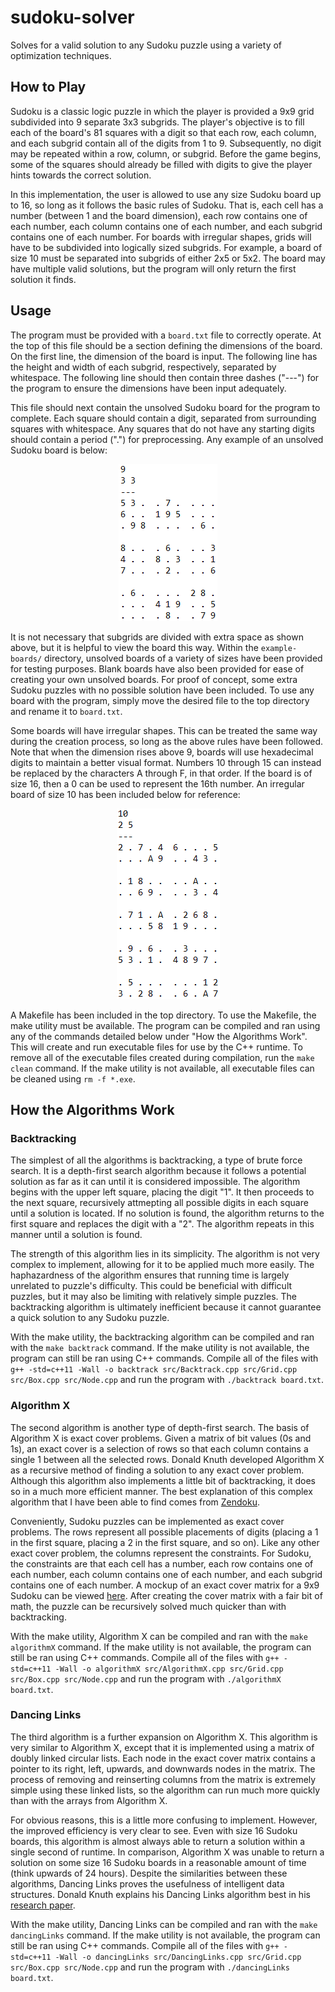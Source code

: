 # sudoku-solver
Solves for a valid solution to any Sudoku puzzle using a variety of optimization techniques.

## How to Play
Sudoku is a classic logic puzzle in which the player is provided a 9x9 grid subdivided into 9 separate 3x3 subgrids. The player's objective is to fill each of the board's 81 squares with a digit so that each row, each column, and each subgrid contain all of the digits from 1 to 9. Subsequently, no digit may be repeated within a row, column, or subgrid. Before the game begins, some of the squares should already be filled with digits to give the player hints towards the correct solution.

In this implementation, the user is allowed to use any size Sudoku board up to 16, so long as it follows the basic rules of Sudoku. That is, each cell has a number (between 1 and the board dimension), each row contains one of each number, each column contains one of each number, and each subgrid contains one of each number. For boards with irregular shapes, grids will have to be subdivided into logically sized subgrids. For example, a board of size 10 must be separated into subgrids of either 2x5 or 5x2. The board may have multiple valid solutions, but the program will only return the first solution it finds.

## Usage
The program must be provided with a `board.txt` file to correctly operate. At the top of this file should be a section defining the dimensions of the board. On the first line, the dimension of the board is input. The following line has the height and width of each subgrid, respectively, separated by whitespace. The following line should then contain three dashes ("---") for the program to ensure the dimensions have been input adequately.

This file should next contain the unsolved Sudoku board for the program to complete. Each square should contain a digit, separated from surrounding squares with whitespace. Any squares that do not have any starting digits should contain a period (".") for preprocessing. Any example of an unsolved Sudoku board is below:

<p align="center">
  <img src="https://github.com/rhelgason/sudoku-solver/blob/master/img/board-example.PNG" alt="example board"/>
</p>

It is not necessary that subgrids are divided with extra space as shown above, but it is helpful to view the board this way. Within the `example-boards/` directory, unsolved boards of a variety of sizes have been provided for testing purposes. Blank boards have also been provided for ease of creating your own unsolved boards. For proof of concept, some extra Sudoku puzzles with no possible solution have been included. To use any board with the program, simply move the desired file to the top directory and rename it to `board.txt`.

Some boards will have irregular shapes. This can be treated the same way during the creation process, so long as the above rules have been followed. Note that when the dimension rises above 9, boards will use hexadecimal digits to maintain a better visual format. Numbers 10 through 15 can instead be replaced by the characters A through F, in that order. If the board is of size 16, then a 0 can be used to represent the 16th number. An irregular board of size 10 has been included below for reference:

<p align="center">
  <img src="https://github.com/rhelgason/sudoku-solver/blob/master/img/board-example-10.PNG" alt="example board size 10"/>
<p>

A Makefile has been included in the top directory. To use the Makefile, the make utility must be available. The program can be compiled and ran using any of the commands detailed below under "How the Algorithms Work". This will create and run executable files for use by the C++ runtime. To remove all of the executable files created during compilation, run the `make clean` command. If the make utility is not available, all executable files can be cleaned using `rm -f *.exe`.

## How the Algorithms Work

### Backtracking
The simplest of all the algorithms is backtracking, a type of brute force search. It is a depth-first search algorithm because it follows a potential solution as far as it can until it is considered impossible. The algorithm begins with the upper left square, placing the digit "1". It then proceeds to the next square, recursively attmepting all possible digits in each square until a solution is located. If no solution is found, the algorithm returns to the first square and replaces the digit with a "2". The algorithm repeats in this manner until a solution is found.

The strength of this algorithm lies in its simplicity. The algorithm is not very complex to implement, allowing for it to be applied much more easily. The haphazardness of the algorithm ensures that running time is largely unrelated to puzzle's difficulty. This could be beneficial with difficult puzzles, but it may also be limiting with relatively simple puzzles. The backtracking algorithm is ultimately inefficient because it cannot guarantee a quick solution to any Sudoku puzzle.

With the make utility, the backtracking algorithm can be compiled and ran with the `make backtrack` command. If the make utility is not available, the program can still be ran using C++ commands. Compile all of the files with `g++ -std=c++11 -Wall -o backtrack src/Backtrack.cpp src/Grid.cpp src/Box.cpp src/Node.cpp` and run the program with `./backtrack board.txt`.

### Algorithm X
The second algorithm is another type of depth-first search. The basis of Algorithm X is exact cover problems. Given a matrix of bit values (0s and 1s), an exact cover is a selection of rows so that each column contains a single 1 between all the selected rows. Donald Knuth developed Algorithm X as a recursive method of finding a solution to any exact cover problem. Although this algorithm also implements a little bit of backtracking, it does so in a much more efficient manner. The best explanation of this complex algorithm that I have been able to find comes from [Zendoku](https://garethrees.org/2007/06/10/zendoku-generation/#section-4).

Conveniently, Sudoku puzzles can be implemented as exact cover problems. The rows represent all possible placements of digits (placing a 1 in the first square, placing a 2 in the first square, and so on). Like any other exact cover problem, the columns represent the constraints. For Sudoku, the constraints are that each cell has a number, each row contains one of each number, each column contains one of each number, and each subgrid contains one of each number. A mockup of an exact cover matrix for a 9x9 Sudoku can be viewed [here](https://www.stolaf.edu/people/hansonr/sudoku/exactcovermatrix.htm). After creating the cover matrix with a fair bit of math, the puzzle can be recursively solved much quicker than with backtracking.

With the make utility, Algorithm X can be compiled and ran with the `make algorithmX` command. If the make utility is not available, the program can still be ran using C++ commands. Compile all of the files with `g++ -std=c++11 -Wall -o algorithmX src/AlgorithmX.cpp src/Grid.cpp src/Box.cpp src/Node.cpp` and run the program with `./algorithmX board.txt`.

### Dancing Links
The third algorithm is a further expansion on Algorithm X. This algorithm is very similar to Algorithm X, except that it is implemented using a matrix of doubly linked circular lists. Each node in the exact cover matrix contains a pointer to its right, left, upwards, and downwards nodes in the matrix. The process of removing and reinserting columns from the matrix is extremely simple using these linked lists, so the algorithm can run much more quickly than with the arrays from Algorithm X.

For obvious reasons, this is a little more confusing to implement. However, the improved efficiency is very clear to see. Even with size 16 Sudoku boards, this algorithm is almost always able to return a solution within a single second of runtime. In comparison, Algorithm X was unable to return a solution on some size 16 Sudoku boards in a reasonable amount of time (think upwards of 24 hours). Despite the similarities between these algorithms, Dancing Links proves the usefulness of intelligent data structures. Donald Knuth explains his Dancing Links algorithm best in his [research paper](https://www.ocf.berkeley.edu/~jchu/publicportal/sudoku/0011047.pdf).

With the make utility, Dancing Links can be compiled and ran with the `make dancingLinks` command. If the make utility is not available, the program can still be ran using C++ commands. Compile all of the files with `g++ -std=c++11 -Wall -o dancingLinks src/DancingLinks.cpp src/Grid.cpp src/Box.cpp src/Node.cpp` and run the program with `./dancingLinks board.txt`.

